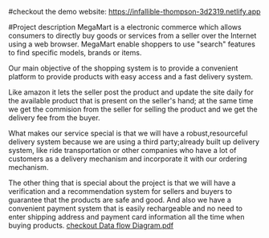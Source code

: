 #checkout the demo website: https://infallible-thompson-3d2319.netlify.app

#Project description
MegaMart is a electronic commerce which allows consumers to directly buy goods or
services from a seller over the Internet using a web browser.
MegaMart enable shoppers to use "search" features to find specific models, brands or items.

Our main objective of the shopping system is to provide a convenient platform to provide products with
easy access and a fast delivery system. 

Like amazon it lets the seller post the product and update the site
daily for the available product that is present on the seller's hand; at the same time we get the commision
from the seller for selling the product and we get the delivery fee from the buyer.

What makes our service special is that we will have a robust,resourceful delivery system because we are
using a third party;already built up delivery system, like ride transportation or other companies who have
a lot of customers as a delivery mechanism and incorporate it with our ordering mechanism.

The other thing that is special about the project is that we will have a verification and a recommendation
system for sellers and buyers to guarantee that the products are safe and good.
And also we have a convenient payment system that is easily rechargeable and no need to enter shipping
address and payment card information all the time when buying products.
[checkout Data flow Diagram.pdf](https://github.com/AASTU-IP-SBG5/Mega-Mart-E-commerce-Website/files/8140657/dfd_tree_table.pdf)

